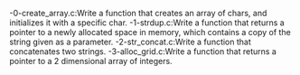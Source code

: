 -0-create_array.c:Write a function that creates an array of chars, and initializes it with a specific char.
-1-strdup.c:Write a function that returns a pointer to a newly allocated space in memory, which contains a copy of the string given as a parameter.
-2-str_concat.c:Write a function that concatenates two strings.
-3-alloc_grid.c:Write a function that returns a pointer to a 2 dimensional array of integers.
